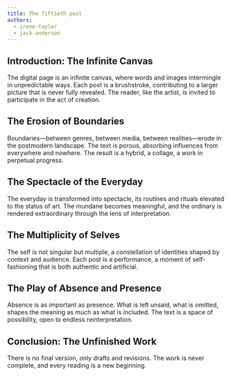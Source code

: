 ```yaml
---
title: The fiftieth post
authors:
  - irene-taylor
  - jack-anderson
---
```


## Introduction: The Infinite Canvas

The digital page is an infinite canvas, where words and images intermingle in unpredictable ways.
Each post is a brushstroke, contributing to a larger picture that is never fully revealed. The
reader, like the artist, is invited to participate in the act of creation.

## The Erosion of Boundaries

Boundaries—between genres, between media, between realities—erode in the postmodern landscape. The
text is porous, absorbing influences from everywhere and nowhere. The result is a hybrid, a collage,
a work in perpetual progress.

## The Spectacle of the Everyday

The everyday is transformed into spectacle, its routines and rituals elevated to the status of art.
The mundane becomes meaningful, and the ordinary is rendered extraordinary through the lens of
interpretation.

## The Multiplicity of Selves

The self is not singular but multiple, a constellation of identities shaped by context and audience.
Each post is a performance, a moment of self-fashioning that is both authentic and artificial.

## The Play of Absence and Presence

Absence is as important as presence. What is left unsaid, what is omitted, shapes the meaning as
much as what is included. The text is a space of possibility, open to endless reinterpretation.

## Conclusion: The Unfinished Work

There is no final version, only drafts and revisions. The work is never complete, and every reading
is a new beginning.
